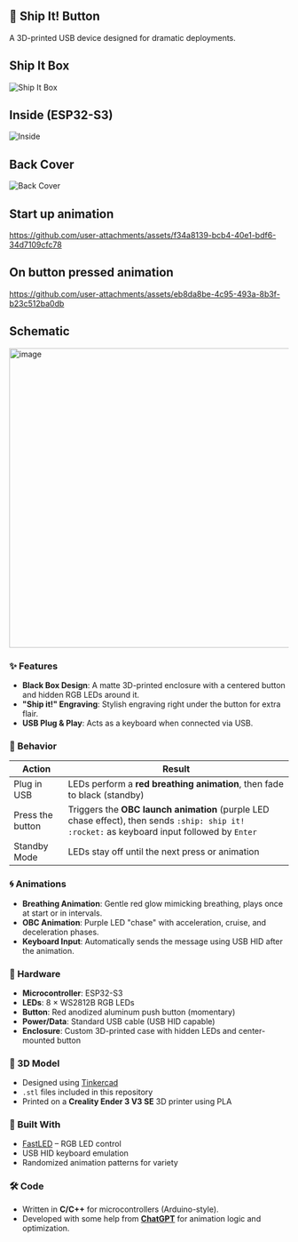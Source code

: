 ## 🚀 Ship It! Button

A 3D-printed USB device designed for dramatic deployments.

## Ship It Box
![Ship It Box](https://github.com/user-attachments/assets/30700b1f-ec0a-4ca5-b91c-f6386e393e66)

## Inside (ESP32-S3)
![Inside](https://github.com/user-attachments/assets/86242750-ff22-465e-a882-d4e9c3609d0f)

## Back Cover
![Back Cover](https://github.com/user-attachments/assets/3225b654-8a4f-4e9f-9bf7-43d51b969906)

## Start up animation
https://github.com/user-attachments/assets/f34a8139-bcb4-40e1-bdf6-34d7109cfc78

## On button pressed animation
https://github.com/user-attachments/assets/eb8da8be-4c95-493a-8b3f-b23c512ba0db

## Schematic
<img width="601" height="539" alt="image" src="https://github.com/user-attachments/assets/c3218229-b406-46ed-9233-f086b9203eab" />


### ✨ Features



- **Black Box Design**: A matte 3D-printed enclosure with a centered button and hidden RGB LEDs around it.
- **"Ship it!" Engraving**: Stylish engraving right under the button for extra flair.
- **USB Plug & Play**: Acts as a keyboard when connected via USB.

### 🔧 Behavior

| Action             | Result                                                                 |
|--------------------|------------------------------------------------------------------------|
| Plug in USB        | LEDs perform a **red breathing animation**, then fade to black (standby) |
| Press the button   | Triggers the **OBC launch animation** (purple LED chase effect), then sends `:ship: ship it! :rocket:` as keyboard input followed by `Enter` |
| Standby Mode       | LEDs stay off until the next press or animation |

### 🌀 Animations

- **Breathing Animation**: Gentle red glow mimicking breathing, plays once at start or in intervals.
- **OBC Animation**: Purple LED "chase" with acceleration, cruise, and deceleration phases.
- **Keyboard Input**: Automatically sends the message using USB HID after the animation.

### 🔩 Hardware

- **Microcontroller**: ESP32-S3
- **LEDs**: 8 × WS2812B RGB LEDs
- **Button**: Red anodized aluminum push button (momentary)
- **Power/Data**: Standard USB cable (USB HID capable)
- **Enclosure**: Custom 3D-printed case with hidden LEDs and center-mounted button

### 🧱 3D Model

- Designed using [Tinkercad](https://www.tinkercad.com/)
- `.stl` files included in this repository
- Printed on a **Creality Ender 3 V3 SE** 3D printer using PLA

### 🧠 Built With

- [FastLED](https://github.com/FastLED/FastLED) – RGB LED control
- USB HID keyboard emulation
- Randomized animation patterns for variety

### 🛠️ Code

- Written in **C/C++** for microcontrollers (Arduino-style).
- Developed with some help from **[ChatGPT](https://openai.com/chatgpt)** for animation logic and optimization.
